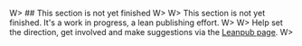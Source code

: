 
W> ## This section is not yet finished
W>
W> This section is not yet finished. It's a work in progress, a lean publishing effort.
W>
W> Help set the direction, get involved and make suggestions via the [Leanpub page](https://leanpub.com/essential_acceptance_testing).
W>

